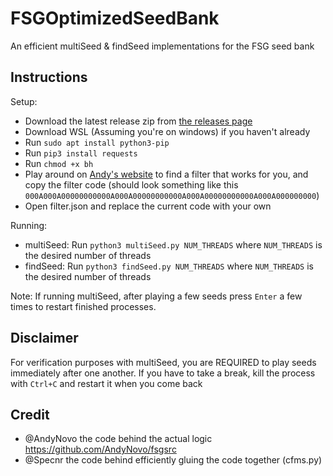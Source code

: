 # FSGOptimizedSeedBank

An efficient multiSeed & findSeed implementations for the FSG seed bank

## Instructions

Setup:

- Download the latest release zip from [the releases page](https://github.com/Specnr/FSGMultiSeedBank/releases)
- Download WSL (Assuming you're on windows) if you haven't already
- Run `sudo apt install python3-pip`
- Run `pip3 install requests`
- Run `chmod +x bh`
- Play around on [Andy's website](https://seedbankcustom.andynovo.repl.co/) to find a filter that works for you, and copy the filter code (should look something like this `000A000A00000000000A000A00000000000A000A00000000000A000A000000000`)
- Open filter.json and replace the current code with your own

Running:

- multiSeed: Run `python3 multiSeed.py NUM_THREADS` where `NUM_THREADS` is the desired number of threads
- findSeed: Run `python3 findSeed.py NUM_THREADS` where `NUM_THREADS` is the desired number of threads

Note: If running multiSeed, after playing a few seeds press `Enter` a few times to restart finished processes.

## Disclaimer

For verification purposes with multiSeed, you are REQUIRED to play seeds immediately after one another. If you have to take a break, kill the process with `Ctrl+C` and restart it
when you come back

## Credit

- @AndyNovo the code behind the actual logic https://github.com/AndyNovo/fsgsrc
- @Specnr the code behind efficiently gluing the code together (cfms.py)
